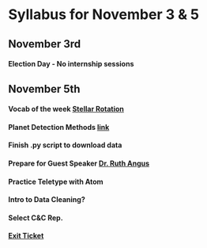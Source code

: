 # Syllabus for November 3 & 5


## November 3rd
#### Election Day - No internship sessions



## November 5th
#### Vocab of the week [Stellar Rotation](https://docs.google.com/presentation/d/1O0J19b3U33OMi2EFaC6E0e_QQhiLYR41N3tgTyBvKTg/edit?usp=sharing)
#### Planet Detection Methods [link](https://exoplanets.nasa.gov/tess/)
#### Finish .py script to download data
#### Prepare for Guest Speaker [Dr. Ruth Angus](https://ruthangus.github.io)
#### Practice Teletype with Atom
#### Intro to Data Cleaning?
#### Select C&C Rep.
#### [Exit Ticket](https://docs.google.com/forms/d/e/1FAIpQLSfhexyVY226Fo7eyEtHve_MwAFkbjSh_eVrbftjhPyLBquDqQ/viewform?usp=sf_link)
